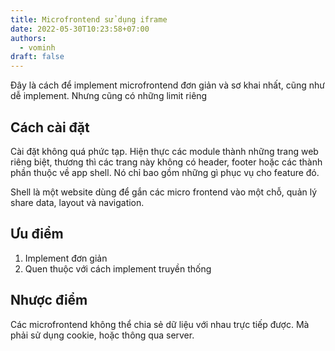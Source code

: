 ```yaml
---
title: Microfrontend sử dụng iframe
date: 2022-05-30T10:23:58+07:00
authors:
  - vominh
draft: false
---
```


Đây là cách để implement microfrontend đơn giản và sơ khai nhất, cũng như dễ implement. Nhưng cũng có những limit riêng

## Cách cài đặt

Cài đặt không quá phức tạp. Hiện thực các module thành những trang web riêng biệt, thương thì các trang này không có header, footer hoặc các thành phần thuộc về app shell. Nó chỉ bao gồm những gì phục vụ cho feature đó.

Shell là một website dùng để gắn các micro frontend vào một chỗ, quản lý share data, layout và navigation.

## Ưu điểm

1. Implement đơn giản
2. Quen thuộc với cách implement truyền thống

## Nhược điểm

Các microfrontend không thể chia sẻ dữ liệu với nhau trực tiếp được. Mà phải sử dụng cookie, hoặc thông qua server.
